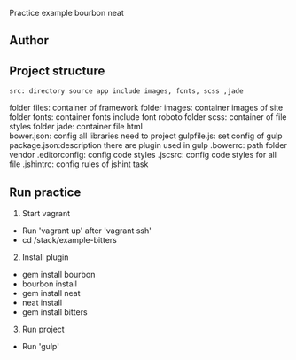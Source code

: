 Practice example bourbon neat

## Author

## Project structure
	src: directory source app include images, fonts, scss ,jade
  folder files: container of framework 
  folder images: container images of site
  folder fonts: container fonts include font roboto
  folder scss: container of file styles
  folder jade: container file html   
	bower.json: config all libraries need to project
	gulpfile.js: set config of gulp
	package.json:description there are plugin used in gulp
	.bowerrc: path folder vendor
	.editorconfig: config code styles
	.jscsrc: config code styles for all file
	.jshintrc: config rules of jshint task 
## Run practice
1. Start vagrant
 - Run 'vagrant up' after 'vagrant ssh'
 - cd /stack/example-bitters
2. Install plugin
 - gem install bourbon
 - bourbon install
 - gem install neat
 - neat install
 - gem install bitters
3. Run project
 - Run 'gulp'

